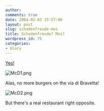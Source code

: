 ```yaml
---
author:
comments: true
date: 2004-02-03 15:57:00
layout: post
slug: schadenfreude-moi
title: Schadenfreude? Moi?
wordpress_id: 75
categories:
- Glory
---
```


[Yes!](http://www.findarticles.com/cf_dls/m0DQA/2002_Nov_21/94931480/p1/article.jhtml)

![McD1.png](http://jeremycherfas.net/images/McD1.png)

Alas, no more burgers on the via di Bravetta!

![McD2.png](http://jeremycherfas.net/images/McD2.png)

But there's a real restaurant right opposite.

